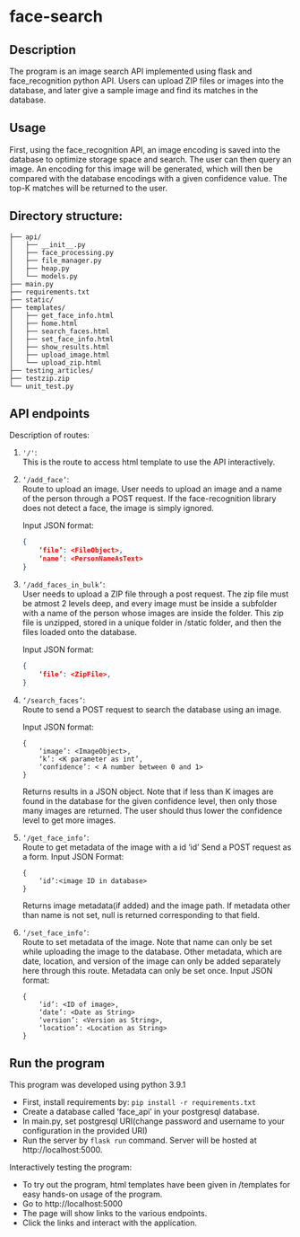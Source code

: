 # face-search

## Description
The program is an image search API implemented using flask and face_recognition python API. Users
can upload ZIP files or images into the database, and later give a sample image and find its
matches in the database.
## Usage
First, using the face_recognition API, an image encoding is saved into the database to optimize
storage space and search. The user can then query an image. An encoding for this image will
be generated, which will then be compared with the database encodings with a given
confidence value. The top-K matches will be returned to the user.

## Directory structure:
```
├── api/
│   ├── __init__.py
│   ├── face_processing.py
│   ├── file_manager.py
│   ├── heap.py
│   └── models.py
├── main.py
├── requirements.txt
├── static/
├── templates/
│   ├── get_face_info.html
│   ├── home.html
│   ├── search_faces.html
│   ├── set_face_info.html
│   ├── show_results.html
│   ├── upload_image.html
│   └── upload_zip.html
├── testing_articles/
├── testzip.zip
└── unit_test.py
```

## API endpoints

Description of routes:
1. ```'/'```:   
This is the route to access html template to use the API interactively.

2. ```‘/add_face’```:   
Route to upload an image. User needs to upload an image and a
name of the person through a POST request. If the face-recognition library does not detect a face, the image is simply ignored.   

    Input JSON format:
    ```json
    {  
        ‘file’: <FileObject>,   
        ‘name’: <PersonNameAsText>  
    }
    ```
 

3. ```‘/add_faces_in_bulk’```:  
User needs to upload a ZIP file through a post request.
The zip file must be atmost 2 levels deep, and every image must be
inside a subfolder with a name of the person whose images are inside the folder.
This zip file is unzipped, stored in a unique folder in /static folder, and then the files loaded onto the database.
    
    Input JSON format:
    ```json
    {  
        ‘file’: <ZipFile>,    
    }
    ```

4. ```‘/search_faces’```:   
Route to send a POST request to search the database using an
image.

    Input JSON format:
    ```
    {
        ‘image’: <ImageObject>,
        ‘k’: <K parameter as int’,
        ‘confidence’: < A number between 0 and 1>
    }
    ```  
    Returns results in a JSON object.
Note that if less than K images are found in the database for the given
confidence level, then only those many images are returned. The user should
thus lower the confidence level to get more images.

5. ```‘/get_face_info’```:   
Route to get metadata of the image with a id ‘id’
Send a POST request as a form.
    Input JSON Format:
    ```
    {
        ‘id’:<image ID in database>
    }
    ```     
    Returns image metadata(if added) and the image path. If metadata other than name is not set, null is returned corresponding to that field.

6. ```‘/set_face_info’```:   
Route to set metadata of the image. Note that name can only be
set while uploading the image to the database. Other metadata, which are date,
location, and version of the image can only be added separately here through
this route.
Metadata can only be set once.
    Input JSON format:
    ```
    {
        ‘id’: <ID of image>,
        ‘date’: <Date as String>
        ‘version’: <Version as String>,
        ‘location’: <Location as String>
    }
    ```

## Run the program
This program was developed using python 3.9.1

- First, install requirements by: ```pip install -r requirements.txt```
- Create a database called ‘face_api’ in your postgresql database.
- In main.py, set postgresql URI(change password and username to your configuration in
the provided URI)
- Run the server by ```flask run``` command. Server will be hosted at http://localhost:5000.

Interactively testing the program:
- To try out the program, html templates have been given in /templates for easy hands-on
usage of the program.
- Go to http://localhost:5000
- The page will show links to the various endpoints.
- Click the links and interact with the application.

